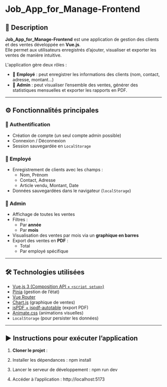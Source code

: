 # Job_App_for_Manage-Frontend


## 📝 Description

**Job_App_for_Manage-Frontend** est une application de gestion des clients et des ventes développée en **Vue.js**.  
Elle permet aux utilisateurs enregistrés d’ajouter, visualiser et exporter les ventes de manière intuitive.

L'application gère deux rôles :

- 👤 **Employé** : peut enregistrer les informations des clients (nom, contact, adresse, montant…)
- 👑 **Admin** : peut visualiser l’ensemble des ventes, générer des statistiques mensuelles et exporter les rapports en PDF.

---

## ⚙️ Fonctionnalités principales

### 🔐 Authentification

- Création de compte (un seul compte admin possible)
- Connexion / Déconnexion
- Session sauvegardée en `LocalStorage`

### 👤 Employé

- Enregistrement de clients avec les champs :
  - Nom, Prénom
  - Contact, Adresse
  - Article vendu, Montant, Date
- Données sauvegardées dans le navigateur (`localStorage`)

### 👑 Admin

- Affichage de toutes les ventes
- Filtres :
  - Par **année**
  - Par **mois**
- Visualisation des ventes par mois via un **graphique en barres**
- Export des ventes en **PDF** :
  - Total
  - Par employé spécifique

---

## 🛠️ Technologies utilisées

- [Vue.js 3 (Composition API + `<script setup>`)](https://vuejs.org/)
- [Pinia](https://pinia.vuejs.org/) (gestion de l’état)
- [Vue Router](https://router.vuejs.org/)
- [Chart.js](https://www.chartjs.org/) (graphique de ventes)
- [jsPDF + jspdf-autotable](https://github.com/parallax/jsPDF) (export PDF)
- [Animate.css](https://animate.style/) (animations visuelles)
- `LocalStorage` (pour persister les données)

---

## ▶️ Instructions pour exécuter l’application



1. **Cloner le projet** :



2. Installer les dépendances :
   npm install
   


3. Lancer le serveur de développement :
   npm run dev


4. Accéder à l’application :
   http://localhost:5173

